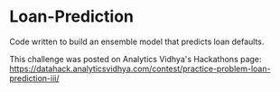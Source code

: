 # Loan-Prediction

Code written to build an ensemble model that predicts loan defaults. 

This challenge was posted on Analytics Vidhya's Hackathons page:
https://datahack.analyticsvidhya.com/contest/practice-problem-loan-prediction-iii/
